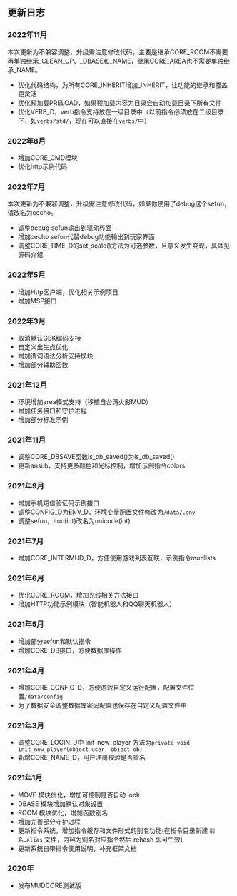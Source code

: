 <!--
 * @Author: 雪风@mud.ren
 * @Date: 2022-03-29 15:56:47
 * @LastEditTime: 2022-11-15 14:40:48
 * @LastEditors: 雪风
 * @Description:
 *  https://bbs.mud.ren
-->
## 更新日志

### 2022年11月

本次更新为不兼容调整，升级需注意修改代码，主要是继承CORE_ROOM不需要再单独继承_CLEAN_UP、_DBASE和_NAME，继承CORE_AREA也不需要单独继承_NAME。

* 优化代码结构，为所有CORE_INHERIT增加_INHERIT，让功能的继承和覆盖更灵活
* 优化预加载PRELOAD，如果预加载内容为目录会自动加载目录下所有文件
* 优化VERB_D，verb指令支持放在一级目录中（以前指令必须放在二级目录下，如`verbs/std/`，现在可以直接在`verbs/`中）

### 2022年8月

* 增加CORE_CMD模块
* 优化http示例代码

### 2022年7月

本次更新为不兼容调整，升级需注意修改代码，如果你使用了debug这个sefun，请改名为cecho。

* 调整debug sefun输出到驱动界面
* 增加cecho sefun代替debug功能输出到玩家界面
* 调整CORE_TIME_D的set_scale()方法为可选参数，且意义发生变现，具体见源码介绍

### 2022年5月

* 增加Http客户端，优化相关示例项目
* 增加MSP接口

### 2022年3月

* 取消默认GBK编码支持
* 自定义出生点优化
* 增加谓词语法分析支持模块
* 增加部分辅助函数

### 2021年12月

* 环境增加area模式支持（移植自台湾火影MUD）
* 增加任务接口和守护进程
* 增加部分标准示例

### 2021年11月

* 调整CORE_DBSAVE函数is_ob_saved()为is_db_saved()
* 更新ansi.h，支持更多颜色和光标控制，增加示例指令colors

### 2021年9月

* 增加手机短信验证码示例接口
* 调整CONFIG_D为ENV_D，环境变量配置文件修改为`/data/.env`
* 调整sefun，itoc(int)改名为unicode(int)

### 2021年7月

* 增加CORE_INTERMUD_D，方便使用游戏列表互联，示例指令mudlists

### 2021年6月

* 优化CORE_ROOM，增加光线相关方法接口
* 增加HTTP功能示例模块（智能机器人和QQ聊天机器人）

### 2021年5月

* 增加部分sefun和默认指令
* 增加CORE_DB接口，方便数据库操作

### 2021年4月

* 增加CORE_CONFIG_D，方便游戏自定义运行配置，配置文件位置`/data/config`
* 为了数据安全调整数据库密码配置也保存在自定义配置文件中

### 2021年3月

* 调整CORE_LOGIN_D中 init_new_player 方法为`private void init_new_player(object user, object ob)`
* 新增CORE_NAME_D，用户注册校验是否重名

### 2021年1月

* MOVE 模块优化，增加可控制是否自动 look
* DBASE 模块增加默认对象设置
* ROOM 模块优化，增加函数别名
* 增加完善部分守护进程
* 更新指令系统，增加指令缓存和文件形式的别名功能(在指令目录新建 `别名.alias` 文件，内容为别名对应指令然后 rehash 即可生效)
* 更新系统自带指令使用说明，补充框架文档

### 2020年

* 发布MUDCORE测试版
